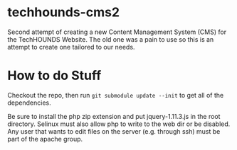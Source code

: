 # techhounds-cms2
Second attempt of creating a new Content Management System (CMS) for the TechHOUNDS Website. The old one was a pain to use so this is an attempt to create one tailored to our needs.
# How to do Stuff
Checkout the repo, then run `git submodule update --init` to get all of the dependencies.

Be sure to install the php zip extension and put jquery-1.11.3.js in the root directory.
Selinux must also allow php to write to the web dir or be disabled.
Any user that wants to edit files on the server (e.g. through ssh) must be part of the apache group.
